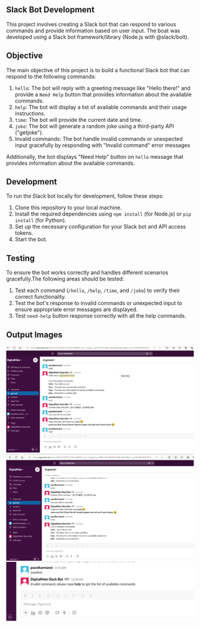 ## Slack Bot Development

This project involves creating a Slack bot that can respond to various commands and provide information based on user input. The boat was developed using a Slack bot framework/library (Node.js with @slack/bolt).

## Objective

The main objective of this project is to build a functional Slack bot that can respond to the following commands:

1. `hello`: The bot will reply with a greeting message like "Hello there!" and provide a `Need Help` button that provides information about the available commands.
2. `help`: The bot will display a list of available commands and their usage instructions.
3. `time`: The bot will provide the current date and time.
4. `joke`: The bot will generate a random joke using a third-party API ("getjoke").
5. Invalid commands: The bot handle invalid commands or unexpected input gracefully by responding with "Invalid command" error messages

Additionally, the bot displays "Need Help" button on `hello` message that provides information about the available commands.

## Development

To run the Slack bot locally for development, follow these steps:

1. Clone this repository to your local machine.
2. Install the required dependencies using `npm install` (for Node.js) or `pip install` (for Python).
3. Set up the necessary configuration for your Slack bot and API access tokens.
4. Start the bot.

## Testing

To ensure the bot works correctly and handles different scenarios gracefully.The following areas should be tested:

1. Test each command (`/hello`, `/help`, `/time`, and `/joke`) to verify their correct functionality.
2. Test the bot's response to invalid commands or unexpected input to ensure appropriate error messages are displayed.
3. Test `need-help` button response correctly with all the help commands. 

## Output Images

![output1](output1.png)
![output2](output2.png)
![output3](Output3.png)
